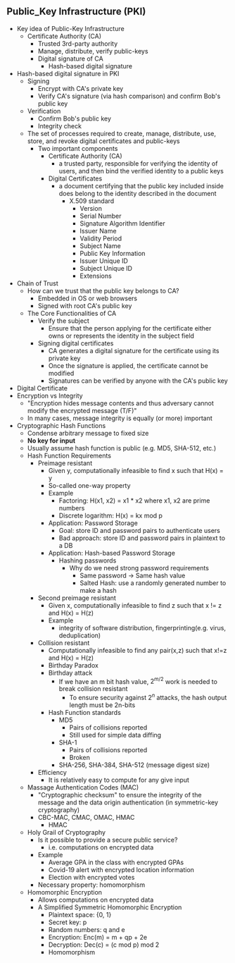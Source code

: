 ## Public_Key Infrastructure (PKI)

- Key idea of Public-Key Infrastructure
	- Certificate Authority (CA)
		- Trusted 3rd-party authority
		- Manage, distribute, verify public-keys
		- Digital signature of CA
			- Hash-based digital signature
- Hash-based digital signature in PKI
	- Signing
		- Encrypt with CA's private key
		- Verify CA's signature (via hash comparison) and confirm Bob's public key
	- Verification
		- Confirm Bob's public key
		- Integrity check
	- The set of processes required to create, manage, distribute, use, store, and revoke digital certificates and public-keys
		- Two important components
			- Certificate Authority (CA)
				- a trusted party, responsible for verifying the identity of users, and then bind the verified identity to a public keys
			- Digital Certificates
				- a document certifying that the public key included inside does belong to the identity described in the document
					- X.509 standard
						- Version
						- Serial Number
						- Signature Algorithm Identifier
						- Issuer Name
						- Validity Period
						- Subject Name
						- Public Key Information
						- Issuer Unique ID
						- Subject Unique ID
						- Extensions
- Chain of Trust
	- How can we trust that the public key belongs to CA?
		- Embedded in OS or web browsers
		- Signed with root CA's public key
	- The Core Functionalities of CA
		- Verify the subject
			- Ensure that the person applying for the certificate either owns or represents the identity in the subject field
		- Signing digital certificates
			- CA generates a digital signature for the certificate using its private key
			- Once the signature is applied, the certificate cannot be modified
			- Signatures can be verified by anyone with the CA's public key
- Digital Certificate
- Encryption vs Integrity
	- "Encryption hides message contents and thus adversary cannot modify the encrypted message (T/F)"
	- In many cases, message integrity is equally (or more) important
- Cryptographic Hash Functions
	- Condense arbitrary message to fixed size
	- **No key for input**
	- Usually assume hash function is public (e.g. MD5, SHA-512, etc.)
	- Hash Function Requirements
		- Preimage resistant
			- Given y, computationally infeasible to find x such that H(x) = y
			- So-called one-way property
			- Example
				- Factoring: H(x1, x2) = x1 * x2 where x1, x2 are prime numbers
				- Discrete logarithm: H(x) = kx mod p
			- Application: Password Storage
				- Goal: store ID and password pairs to authenticate users
				- Bad approach: store ID and password pairs in plaintext to a DB
			- Application: Hash-based Password Storage
				- Hashing passwords
					- Why do we need strong password requirements
						- Same password -> Same hash value
						- Salted Hash: use a randomly generated number to make a hash
		- Second preimage resistant
			- Given x, computationally infeasible to find z such that x != z and H(x) = H(z)
			- Example
				- integrity of software distribution, fingerprinting(e.g. virus, deduplication)
		- Collision resistant
			- Computationally infeasible to find any pair(x,z) such that x!=z and H(x) = H(z)
			- Birthday Paradox
			- Birthday attack
				- If we have an m bit hash value, $2^{m/2}$ work is needed to break collision resistant
					- To ensure security against $2^n$ attacks, the hash output length must be 2n-bits
			- Hash Function standards
				- MD5
					- Pairs of collisions reported
					- Still used for simple data diffing
				- SHA-1
					- Pairs of collisions reported
					- Broken
				- SHA-256, SHA-384, SHA-512 (message digest size)
		- Efficiency
			- It is relatively easy to compute for any give input
	- Massage Authentication Codes (MAC)
		- "Cryptographic checksum" to ensure the integrity of the message and the data origin authentication (in symmetric-key cryptography)
		- CBC-MAC, CMAC, OMAC, HMAC
			- HMAC
	- Holy Grail of Cryptography
		- Is it possible to provide a secure public service?
			- i.e. computations on encrypted data
		- Example
			- Average GPA in the class with encrypted GPAs
			- Covid-19 alert with encrypted location information
			- Election with encrypted votes
		- Necessary property: homomorphism
	- Homomorphic Encryption
		- Allows computations on encrypted data
		- A Simplified Symmetric Homomorphic Encryption
			- Plaintext space: {0, 1}
			- Secret key: p
			- Random numbers: q and e
			- Encryption: Enc(m) = m + qp + 2e
			- Decryption: Dec(c) = (c mod p) mod 2
			- Homomorphism